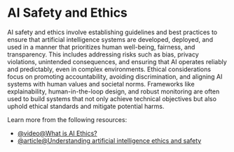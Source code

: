 # AI Safety and Ethics

AI safety and ethics involve establishing guidelines and best practices to ensure that artificial intelligence systems are developed, deployed, and used in a manner that prioritizes human well-being, fairness, and transparency. This includes addressing risks such as bias, privacy violations, unintended consequences, and ensuring that AI operates reliably and predictably, even in complex environments. Ethical considerations focus on promoting accountability, avoiding discrimination, and aligning AI systems with human values and societal norms. Frameworks like explainability, human-in-the-loop design, and robust monitoring are often used to build systems that not only achieve technical objectives but also uphold ethical standards and mitigate potential harms.

Learn more from the following resources:

- [@video@What is AI Ethics?](https://www.youtube.com/watch?v=aGwYtUzMQUk)
- [@article@Understanding artificial intelligence ethics and safety](https://www.turing.ac.uk/news/publications/understanding-artificial-intelligence-ethics-and-safety)
